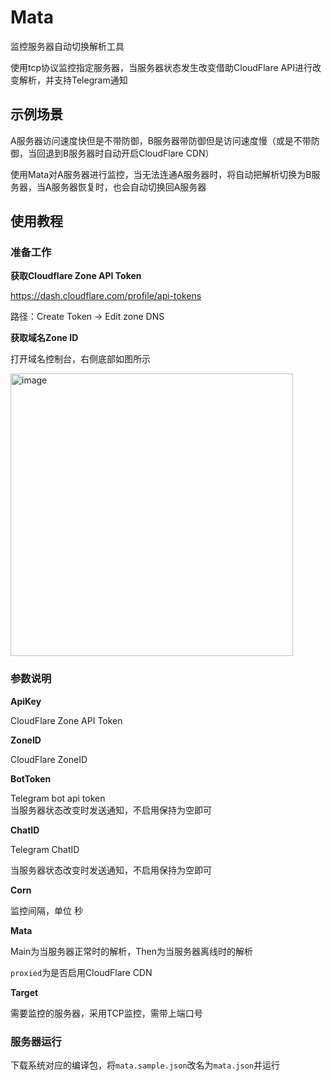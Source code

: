 # Mata

监控服务器自动切换解析工具  

使用tcp协议监控指定服务器，当服务器状态发生改变借助CloudFlare API进行改变解析，并支持Telegram通知  

## 示例场景  

A服务器访问速度快但是不带防御，B服务器带防御但是访问速度慢（或是不带防御，当回退到B服务器时自动开启CloudFlare CDN）  

使用Mata对A服务器进行监控，当无法连通A服务器时，将自动把解析切换为B服务器，当A服务器恢复时，也会自动切换回A服务器  


## 使用教程  

### 准备工作  

**获取Cloudflare Zone API Token**  

https://dash.cloudflare.com/profile/api-tokens  

路径：Create Token -> Edit zone DNS

**获取域名Zone ID**  

打开域名控制台，右侧底部如图所示

<img width="452" alt="image" src="https://github.com/csznet/mata/assets/127601663/24b3ea58-afe0-40a5-9e15-9240c5ebd1fb">


### 参数说明  

**ApiKey** 

CloudFlare Zone API Token  

**ZoneID**  

CloudFlare ZoneID  

**BotToken**  

Telegram bot api token  
当服务器状态改变时发送通知，不启用保持为空即可  

**ChatID**  

Telegram ChatID  

当服务器状态改变时发送通知，不启用保持为空即可  

**Corn**  

监控间隔，单位 秒  

**Mata**  

Main为当服务器正常时的解析，Then为当服务器离线时的解析  

`proxied`为是否启用CloudFlare CDN

**Target**  

需要监控的服务器，采用TCP监控，需带上端口号  

### 服务器运行  

下载系统对应的编译包，将`mata.sample.json`改名为`mata.json`并运行  